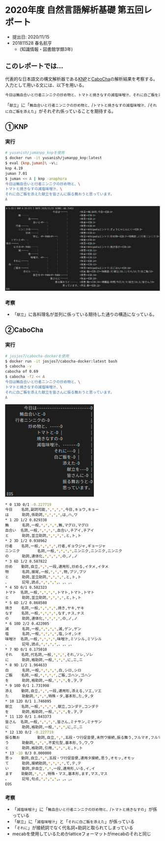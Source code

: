 # 2020年度 自然言語解析基礎 第五回レポート

- 提出日: 2020/11/15
- 201811528 春名航亨
  - (知識情報・図書館学類3年)

## このレポートでは…

代表的な日本語文の構文解析器である[KNP](http://nlp.ist.i.kyoto-u.ac.jp/index.php?KNP)と[CaboCha](http://taku910.github.io/cabocha/)の解析結果を考察する。
入力として用いる文には、以下を用いる。
```txt
今日は鮪血合いと行者ニンニクの炒め物と、トマトと焼きなすの減塩味噌汁、それに白ご飯を添えた献立を皆さんに振る舞おうと思っています。
```

「`献立`」に「`鮪血合いと行者ニンニクの炒め物と、`/`トマトと焼きなすの減塩味噌汁、`/`それに白ご飯を添えた`」がそれぞれ係っていることを期待する。

## ①KNP

### 実行

```bash
# yusanish/jumanpp_knpを使用
$ docker run -it yusanish/jumanpp_knp:latest
$ eval {knp,juman}\ -v\;
knp 4.19
juman 7.01
$ juman << A | knp -anaphora
今日は鮪血合いと行者ニンニクの炒め物と、\
トマトと焼きなすの減塩味噌汁、\
それに白ご飯を添えた献立を皆さんに振る舞おうと思っています。
A
```

![](2020-11-15-22-16-00.png)

### 考察

- 「`献立`」に各料理名が並列に係っている期待した通りの構造になっている。

## ②CaboCha

### 実行

```bash
# josjos7/cabocha-dockerを使用
$ docker run -it josjos7/cabocha-docker:latest bash
$ cabocha -v
cabocha of 0.69
$ cabocha -f2 << A
今日は鮪血合いと行者ニンニクの炒め物と、\
トマトと焼きなすの減塩味噌汁、\
それに白ご飯を添えた献立を皆さんに振る舞おうと思っています。
A
```

![](2020-11-15-22-38-44.png)

```bash
* 0 13D 0/1 -0.227719
今日    名詞,副詞可能,*,*,*,*,今日,キョウ,キョー
は      助詞,係助詞,*,*,*,*,は,ハ,ワ
* 1 2D 1/2 0.829338
鮪      名詞,一般,*,*,*,*,鮪,マグロ,マグロ
血合い  名詞,一般,*,*,*,*,血合い,チアイ,チアイ
と      助詞,並立助詞,*,*,*,*,と,ト,ト
* 2 3D 1/2 0.938962
行者    名詞,一般,*,*,*,*,行者,ギョウジャ,ギョージャ
ニンニク        名詞,一般,*,*,*,*,ニンニク,ニンニク,ニンニク
の      助詞,連体化,*,*,*,*,の,ノ,ノ
* 3 6D 1/2 0.587822
炒め    動詞,自立,*,*,一段,連用形,炒める,イタメ,イタメ
物      名詞,接尾,一般,*,*,*,物,ブツ,ブツ
と      助詞,並立助詞,*,*,*,*,と,ト,ト
、      記号,読点,*,*,*,*,、,、,、
* 4 5D 0/1 0.502323
トマト  名詞,一般,*,*,*,*,トマト,トマト,トマト
と      助詞,並立助詞,*,*,*,*,と,ト,ト
* 5 6D 1/2 0.868580
焼き    名詞,一般,*,*,*,*,焼き,ヤキ,ヤキ
なす    名詞,一般,*,*,*,*,なす,ナス,ナス
の      助詞,連体化,*,*,*,*,の,ノ,ノ
* 6 10D 2/2 0.422005
減      名詞,一般,*,*,*,*,減,ゲン,ゲン
塩      名詞,一般,*,*,*,*,塩,シオ,シオ
味噌汁  名詞,一般,*,*,*,*,味噌汁,ミソシル,ミソシル
、      記号,読点,*,*,*,*,、,、,、
* 7 9D 0/1 0.175010
それ    名詞,代名詞,一般,*,*,*,それ,ソレ,ソレ
に      助詞,格助詞,一般,*,*,*,に,ニ,ニ
* 8 9D 1/2 1.964633
白      名詞,一般,*,*,*,*,白,シロ,シロ
ご飯    名詞,一般,*,*,*,*,ご飯,ゴハン,ゴハン
を      助詞,格助詞,一般,*,*,*,を,ヲ,ヲ
* 9 10D 0/1 1.731998
添え    動詞,自立,*,*,一段,連用形,添える,ソエ,ソエ
た      助動詞,*,*,*,特殊・タ,基本形,た,タ,タ
* 10 12D 0/1 1.746095
献立    名詞,一般,*,*,*,*,献立,コンダテ,コンダテ
を      助詞,格助詞,一般,*,*,*,を,ヲ,ヲ
* 11 12D 0/1 1.843373
皆さん  名詞,一般,*,*,*,*,皆さん,ミナサン,ミナサン
に      助詞,格助詞,一般,*,*,*,に,ニ,ニ
* 12 13D 0/2 -0.227719
振る舞お        動詞,自立,*,*,五段・ワ行促音便,未然ウ接続,振る舞う,フルマオ,フルマオ
う      助動詞,*,*,*,不変化型,基本形,う,ウ,ウ
と      助詞,格助詞,引用,*,*,*,と,ト,ト
* 13 -1D 0/3 0.000000
思っ    動詞,自立,*,*,五段・ワ行促音便,連用タ接続,思う,オモッ,オモッ
て      助詞,接続助詞,*,*,*,*,て,テ,テ
い      動詞,非自立,*,*,一段,連用形,いる,イ,イ
ます    助動詞,*,*,*,特殊・マス,基本形,ます,マス,マス
。      記号,句点,*,*,*,*,。,。,。
EOS
```

### 考察

- 「`減塩味噌汁`」に「`鮪血合いと行者ニンニクの炒め物と、`/`トマトと焼きなすの`」が係っている
- 「`献立`」に「`減塩味噌汁`」と「`それに白ご飯を添えた`」が係っている
- 「`それに`」が接続詞でなく代名詞+助詞と取られてしまっている
- mecabを使用しているためかlatticeフォーマットがmecabのそれと同じ
